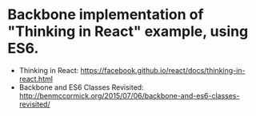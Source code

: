 # Backbone implementation of "Thinking in React" example, using ES6.

* Thinking in React: https://facebook.github.io/react/docs/thinking-in-react.html
* Backbone and ES6 Classes Revisited: http://benmccormick.org/2015/07/06/backbone-and-es6-classes-revisited/


